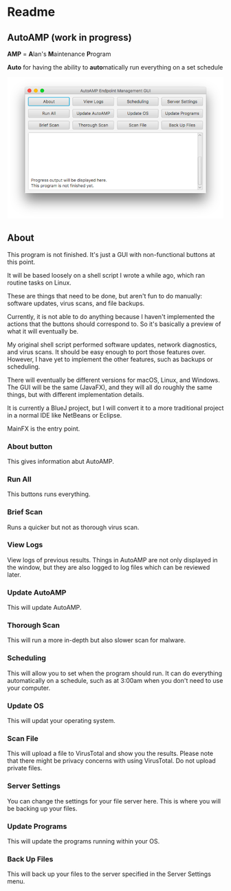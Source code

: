 # Readme

## AutoAMP (work in progress)

**AMP** = **A**lan's **M**aintenance **P**rogram

**Auto** for having the ability to **auto**matically run everything on a set schedule

![AutoAMP screenshot](https://github.com/0x416c616e/AutoAMP/blob/master/AutoAMP_screenshot.png "Screenshot of AutoAMP as of 11/6/2017")

## About

This program is not finished. It's just a GUI with non-functional buttons at this point.

It will be based loosely on a shell script I wrote a while ago, which ran routine tasks on Linux.

These are things that need to be done, but aren't fun to do manually: software updates, virus scans, and file backups.

Currently, it is not able to do anything because I haven't implemented the actions that the buttons should correspond to.
So it's basically a preview of what it will eventually be.

My original shell script performed software updates, network diagnostics, and virus scans. It should be easy enough to port those features over. However, I have yet to implement the other features, such as backups or scheduling.

There will eventually be different versions for macOS, Linux, and Windows. The GUI will be the same (JavaFX), and they will all do roughly the same things, but with different implementation details.

It is currently a BlueJ project, but I will convert it to a more traditional project in a normal IDE like NetBeans or Eclipse.

MainFX is the entry point.

### About button

This gives information abut AutoAMP.

### Run All

This buttons runs everything.

### Brief Scan

Runs a quicker but not as thorough virus scan. 

### View Logs

View logs of previous results. Things in AutoAMP are not only displayed in the window, but they are also logged to log files which can be reviewed later.

### Update AutoAMP

This will update AutoAMP.

### Thorough Scan

This will run a more in-depth but also slower scan for malware.

### Scheduling

This will allow you to set when the program should run. It can do everything automatically on a schedule, such as at 3:00am when you don't need to use your computer.

### Update OS

This will updat your operating system.

### Scan File

This will upload a file to VirusTotal and show you the results. Please note that there might be privacy concerns with using VirusTotal. Do not upload private files.

### Server Settings

You can change the settings for your file server here. This is where you will be backing up your files.

### Update Programs

This will update the programs running within your OS.

### Back Up Files

This will back up your files to the server specified in the Server Settings menu.

